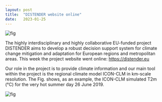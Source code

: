 ```yaml
---
layout: post
title:  "DISTENDER website online"
date:   2023-01-25
---
```

![fig](./DISTENDERlogo2.png)

The highly interdisciplinary and highly collaborative EU-funded project DISTENDER aims 
to develop a robust decision support system for climate change mitigation and adaptation 
for European regions and metropolitan areas. 
This week the project website went online: <https://distender.eu>

Our role in the project is to provide 
climate information and our main tool within the project is the regional climate model ICON-CLM in km-scale resolution. 
The Fig. shows, as an example, the ICON-CLM simulated T2m (°C) for the very hot summer day 26 June 2019. 

![fig](./T2m20190626.png)